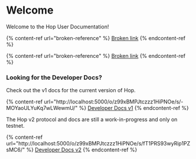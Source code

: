 # Welcome

Welcome to the Hop User Documentation!

{% content-ref url="broken-reference" %}
[Broken link](broken-reference)
{% endcontent-ref %}

{% content-ref url="broken-reference" %}
[Broken link](broken-reference)
{% endcontent-ref %}

### Looking for the Developer Docs?

Check out the v1 docs for the current version of Hop.

{% content-ref url="http://localhost:5000/o/z99xBMPJtczzz1HiPNOe/s/-MOYaoULYuKq7wLWewmU/" %}
[Developer Docs v1](http://localhost:5000/o/z99xBMPJtczzz1HiPNOe/s/-MOYaoULYuKq7wLWewmU/)
{% endcontent-ref %}

The Hop v2 protocol and docs are still a work-in-progress and only on testnet.

{% content-ref url="http://localhost:5000/o/z99xBMPJtczzz1HiPNOe/s/fT1PRS93wyRip1PZsMC6/" %}
[Developer Docs v2](http://localhost:5000/o/z99xBMPJtczzz1HiPNOe/s/fT1PRS93wyRip1PZsMC6/)
{% endcontent-ref %}
